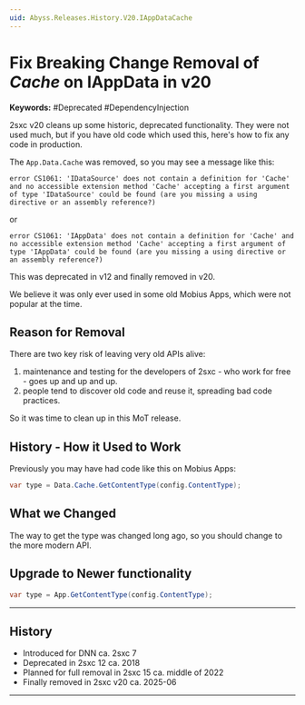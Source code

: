 ```yaml
---
uid: Abyss.Releases.History.V20.IAppDataCache
---
```


# Fix Breaking Change Removal of _Cache_ on IAppData in v20

**Keywords:** #Deprecated #DependencyInjection

2sxc v20 cleans up some historic, deprecated functionality.
They were not used much, but if you have old code which used this, here's how to fix any code in production.

The `App.Data.Cache` was removed, so you may see a message like this:

```text
error CS1061: 'IDataSource' does not contain a definition for 'Cache' and no accessible extension method 'Cache' accepting a first argument of type 'IDataSource' could be found (are you missing a using directive or an assembly reference?) 
```

or

```text
error CS1061: 'IAppData' does not contain a definition for 'Cache' and no accessible extension method 'Cache' accepting a first argument of type 'IAppData' could be found (are you missing a using directive or an assembly reference?) 
```

This was deprecated in v12 and finally removed in v20.

We believe it was only ever used in some old Mobius Apps, which were not popular at the time.

## Reason for Removal

There are two key risk of leaving very old APIs alive:

1. maintenance and testing for the developers of 2sxc - who work for free - goes up and up and up.
1. people tend to discover old code and reuse it, spreading bad code practices.

So it was time to clean up in this MoT release.

## History - How it Used to Work

Previously you may have had code like this on Mobius Apps:

```csharp
var type = Data.Cache.GetContentType(config.ContentType);
```

## What we Changed

The way to get the type was changed long ago, so you should change to the more modern API.

## Upgrade to Newer functionality


```c#
var type = App.GetContentType(config.ContentType);
```

---

## History

* Introduced for DNN ca. 2sxc 7
* Deprecated in 2sxc 12 ca. 2018
* Planned for full removal in 2sxc 15 ca. middle of 2022
* Finally removed in 2sxc v20 ca. 2025-06

---

<!-- Shortlink to here: <https://go.2sxc.org/brc-20-list-element> -->
